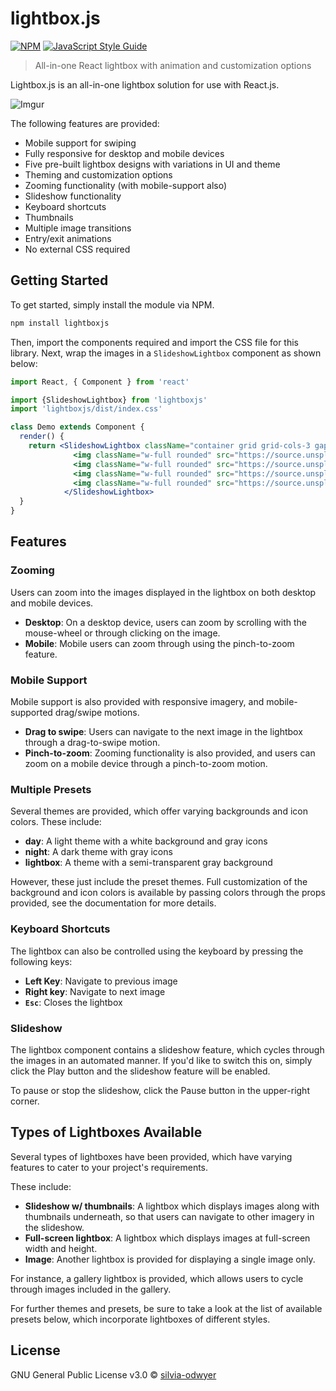 # lightbox.js
[![NPM](https://img.shields.io/npm/v/lightboxjs.svg)](https://www.npmjs.com/package/lightboxjs) [![JavaScript Style Guide](https://img.shields.io/badge/code_style-standard-brightgreen.svg)](https://standardjs.com)

> All-in-one React lightbox with animation and customization options

Lightbox.js is an all-in-one lightbox solution for use with React.js. 

![Imgur](https://i.imgur.com/xMPMSza.png)

The following features are provided:
- Mobile support for swiping 
- Fully responsive for desktop and mobile devices
- Five pre-built lightbox designs with variations in UI and theme
- Theming and customization options
- Zooming functionality (with mobile-support also)
- Slideshow functionality
- Keyboard shortcuts
- Thumbnails
- Multiple image transitions
- Entry/exit animations
- No external CSS required

## Getting Started
To get started, simply install the module via NPM. 

```bash
npm install lightboxjs
```

Then, import the components required and import the CSS file for this library. Next, wrap the images in a `SlideshowLightbox` component as shown below:

```jsx
import React, { Component } from 'react'

import {SlideshowLightbox} from 'lightboxjs'
import 'lightboxjs/dist/index.css'

class Demo extends Component {
  render() {
    return <SlideshowLightbox className="container grid grid-cols-3 gap-2 mx-auto" licenseKey="Insert License Key Here">
              <img className="w-full rounded" src="https://source.unsplash.com/pAKCx4y2H6Q/1400x1200" />
              <img className="w-full rounded" src="https://source.unsplash.com/AYS2sSAMyhc/1400x1200" />  
              <img className="w-full rounded" src="https://source.unsplash.com/Kk8mEQAoIpI/1600x1200" />
              <img className="w-full rounded" src="https://source.unsplash.com/HF3X2TWv1-w/1600x1200" />              
            </SlideshowLightbox> 
  }
}
```

## Features

### Zooming 
Users can zoom into the images displayed in the lightbox on both desktop and mobile devices. 

- **Desktop**: On a desktop device, users can zoom by scrolling with the mouse-wheel or through clicking on the image.
- **Mobile**: Mobile users can zoom through using the pinch-to-zoom feature. 

### Mobile Support 
Mobile support is also provided with responsive imagery, and mobile-supported drag/swipe motions.
- **Drag to swipe**: Users can navigate to the next image in the lightbox through a drag-to-swipe motion. 
- **Pinch-to-zoom**: Zooming functionality is also provided, and users can zoom on a mobile device through a pinch-to-zoom motion.

### Multiple Presets 

Several themes are provided, which offer varying backgrounds and icon colors. These include:

- **day**: A light theme with a white background and gray icons
- **night**: A dark theme with gray icons
- **lightbox**: A theme with a semi-transparent gray background

However, these just include the preset themes. Full customization of the background and icon colors is available by passing colors through 
the props provided, see the documentation for more details.

### Keyboard Shortcuts
The lightbox can also be controlled using the keyboard by pressing the following keys:
- **Left Key**: Navigate to previous image
- **Right key**: Navigate to next image
- **`Esc`**: Closes the lightbox

### Slideshow 
The lightbox component contains a slideshow feature, which cycles through the images in an automated manner. 
If you'd like to switch this on, simply click the Play button and the slideshow feature will be enabled.

To pause or stop the slideshow, click the Pause button in the upper-right corner.


## Types of Lightboxes Available
Several types of lightboxes have been provided, which have varying features to cater to your project's requirements.

These include:
- **Slideshow w/ thumbnails**:  A lightbox which displays images along with thumbnails underneath, so that users can navigate to other imagery in the slideshow.
- **Full-screen lightbox**: A lightbox which displays images at full-screen width and height.
- **Image**: Another lightbox is provided for displaying a single image only.

For instance, a gallery lightbox is provided, which allows users to cycle through images included in the gallery. 

For further themes and presets, be sure to take a look at the list of available presets below, which incorporate lightboxes 
of different styles.

## License

GNU General Public License v3.0  © [silvia-odwyer](https://github.com/silvia-odwyer)
